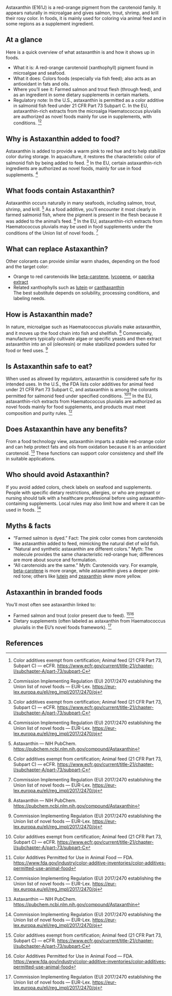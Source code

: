 Astaxanthin (E161J) is a red-orange pigment from the carotenoid family. It appears naturally in microalgae and gives salmon, trout, shrimp, and krill their rosy color. In foods, it is mainly used for coloring via animal feed and in some regions as a supplement ingredient.

<!--more-->

## At a glance
Here is a quick overview of what astaxanthin is and how it shows up in foods.
- What it is: A red-orange carotenoid (xanthophyll) pigment found in microalgae and seafood.
- What it does: Colors foods (especially via fish feed); also acts as an antioxidant in fats and oils.
- Where you’ll see it: Farmed salmon and trout flesh (through feed), and as an ingredient in some dietary supplements in certain markets.
- Regulatory note: In the U.S., astaxanthin is permitted as a color additive in salmonid fish feed under 21 CFR Part 73 Subpart C. In the EU, astaxanthin-rich extracts from the microalga Haematococcus pluvialis are authorized as novel foods mainly for use in supplements, with conditions. [^2][^4]

## Why is Astaxanthin added to food?
Astaxanthin is added to provide a warm pink to red hue and to help stabilize color during storage. In aquaculture, it restores the characteristic color of salmonid fish by being added to feed. [^2] In the EU, certain astaxanthin-rich ingredients are authorized as novel foods, mainly for use in food supplements. [^4]

## What foods contain Astaxanthin?
Astaxanthin occurs naturally in many seafoods, including salmon, trout, shrimp, and krill. [^1] As a food additive, you’ll encounter it most clearly in farmed salmonid fish, where the pigment is present in the flesh because it was added to the animal’s feed. [^2] In the EU, astaxanthin-rich extracts from Haematococcus pluvialis may be used in food supplements under the conditions of the Union list of novel foods. [^4]

## What can replace Astaxanthin?
Other colorants can provide similar warm shades, depending on the food and the target color:
- Orange to red carotenoids like [beta-carotene](/e160ai-beta-carotene), [lycopene](/e160d-lycopene), or [paprika extract](/e160c-paprika-extract)
- Related xanthophylls such as [lutein](/e161b-lutein) or [canthaxanthin](/e161g-canthaxanthin)  
The best substitute depends on solubility, processing conditions, and labeling needs.

## How is Astaxanthin made?
In nature, microalgae such as Haematococcus pluvialis make astaxanthin, and it moves up the food chain into fish and shellfish. [^1] Commercially, manufacturers typically cultivate algae or specific yeasts and then extract astaxanthin into an oil (oleoresin) or make stabilized powders suited for food or feed uses. [^4]

## Is Astaxanthin safe to eat?
When used as allowed by regulators, astaxanthin is considered safe for its intended uses. In the U.S., the FDA lists color additives for animal feed under 21 CFR Part 73 Subpart C, and astaxanthin is among the colorants permitted for salmonid feed under specified conditions. [^2][^3] In the EU, astaxanthin-rich extracts from Haematococcus pluvialis are authorized as novel foods mainly for food supplements, and products must meet composition and purity rules. [^4]

## Does Astaxanthin have any benefits?
From a food technology view, astaxanthin imparts a stable red-orange color and can help protect fats and oils from oxidation because it is an antioxidant carotenoid. [^1] These functions can support color consistency and shelf life in suitable applications.

## Who should avoid Astaxanthin?
If you avoid added colors, check labels on seafood and supplements. People with specific dietary restrictions, allergies, or who are pregnant or nursing should talk with a healthcare professional before using astaxanthin-containing supplements. Local rules may also limit how and where it can be used in foods. [^4]

## Myths & facts
- “Farmed salmon is dyed.” Fact: The pink color comes from carotenoids like astaxanthin added to feed, mimicking the natural diet of wild fish.
- “Natural and synthetic astaxanthin are different colors.” Myth: The molecule provides the same characteristic red-orange hue; differences are more about source and formulation.
- “All carotenoids are the same.” Myth: Carotenoids vary. For example, [beta-carotene](/e160ai-beta-carotene) is more orange, while astaxanthin gives a deeper pink-red tone; others like [lutein](/e161b-lutein) and [zeaxanthin](/e161h-zeaxanthin) skew more yellow.

## Astaxanthin in branded foods
You’ll most often see astaxanthin linked to:
- Farmed salmon and trout (color present due to feed). [^2][^3]
- Dietary supplements (often labeled as astaxanthin from Haematococcus pluvialis in the EU’s novel foods framework). [^4]

## References
[^1]: Astaxanthin — NIH PubChem. https://pubchem.ncbi.nlm.nih.gov/compound/Astaxanthin
[^2]: Color additives exempt from certification; Animal feed (21 CFR Part 73, Subpart C) — eCFR. https://www.ecfr.gov/current/title-21/chapter-I/subchapter-A/part-73/subpart-C
[^3]: Color Additives Permitted for Use in Animal Food — FDA. https://www.fda.gov/industry/color-additive-inventories/color-additives-permitted-use-animal-food
[^4]: Commission Implementing Regulation (EU) 2017/2470 establishing the Union list of novel foods — EUR-Lex. https://eur-lex.europa.eu/eli/reg_impl/2017/2470/oj

